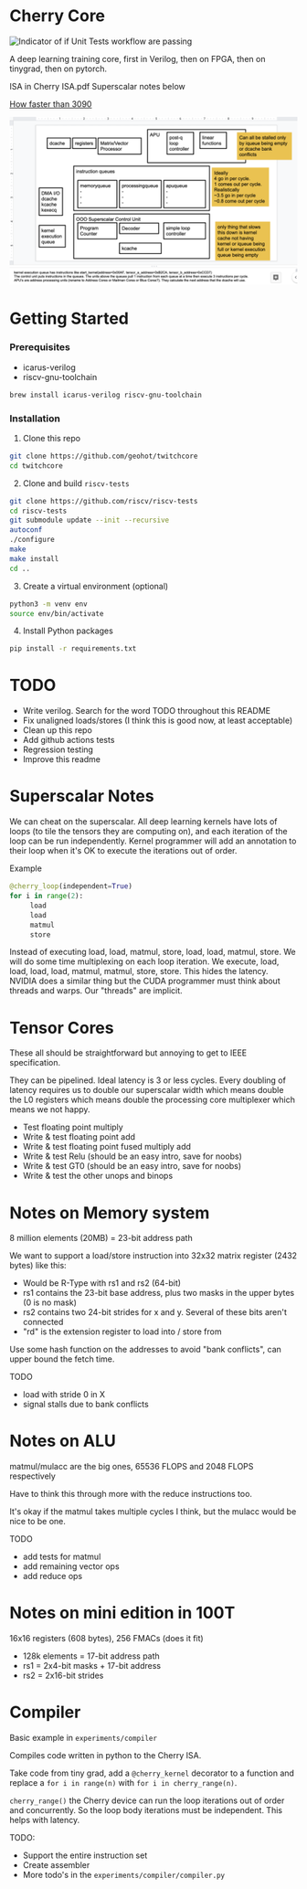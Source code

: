 # Cherry Core

![Indicator of if Unit Tests workflow are passing](https://github.com/evanmays/cherrycore/actions/workflows/SVUT.yml/badge.svg)

A deep learning training core, first in Verilog, then on FPGA, then on tinygrad, then on pytorch.

ISA in Cherry ISA.pdf
Superscalar notes below

[How faster than 3090](https://docs.google.com/presentation/d/1JEysqlI_p8qhONiCQVEdrohAqypjY5eJTStA6SZking/edit#slide=id.p)

![Diagram of Cherry Core architecture](https://github.com/evanmays/cherrycore/blob/master/architecture.png?raw=true)
# Getting Started

### Prerequisites
* icarus-verilog 
* riscv-gnu-toolchain
```sh
brew install icarus-verilog riscv-gnu-toolchain
```

### Installation
1. Clone this repo
```sh
git clone https://github.com/geohot/twitchcore
cd twitchcore
 ```
2. Clone and build `riscv-tests`
```sh
git clone https://github.com/riscv/riscv-tests
cd riscv-tests
git submodule update --init --recursive
autoconf
./configure
make
make install
cd ..
```
3. Create a virtual environment (optional)
```sh
python3 -m venv env
source env/bin/activate
```
4. Install Python packages
```sh
pip install -r requirements.txt
```

# TODO

* Write verilog. Search for the word TODO throughout this README
* Fix unaligned loads/stores (I think this is good now, at least acceptable)
* Clean up this repo
* Add github actions tests
* Regression testing
* Improve this readme


# Superscalar Notes

We can cheat on the superscalar. All deep learning kernels have lots of loops (to tile the tensors they are computing on), and each iteration of the loop can be run independently. Kernel programmer will add an annotation to their loop when it's OK to execute the iterations out of order.

Example

```python
@cherry_loop(independent=True)
for i in range(2):
     load
     load
     matmul
     store
```
Instead of executing load, load, matmul, store, load, load, matmul, store. We will do some time multiplexing on each loop iteration. We execute, load, load, load, load, matmul, matmul, store, store. This hides the latency. NVIDIA does a similar thing but the CUDA programmer must think about threads and warps. Our "threads" are implicit.

# Tensor Cores

These all should be straightforward but annoying to get to IEEE specification.

They can be pipelined. Ideal latency is 3 or less cycles. Every doubling of latency requires us to double our superscalar width which means double the L0 registers which means double the processing core multiplexer which means we not happy.

* Test floating point multiply
* Write & test floating point add
* Write & test floating point fused multiply add
* Write & test Relu (should be an easy intro, save for noobs)
* Write & test GT0 (should be an easy intro, save for noobs)
* Write & test the other unops and binops

# Notes on Memory system

8 million elements (20MB) = 23-bit address path

We want to support a load/store instruction into 32x32 matrix register (2432 bytes) like this:
* Would be R-Type with rs1 and rs2 (64-bit)
* rs1 contains the 23-bit base address, plus two masks in the upper bytes (0 is no mask)
* rs2 contains two 24-bit strides for x and y. Several of these bits aren't connected
* "rd" is the extension register to load into / store from

Use some hash function on the addresses to avoid "bank conflicts", can upper bound the fetch time.

TODO
* load with stride 0 in X
* signal stalls due to bank conflicts

# Notes on ALU

matmul/mulacc are the big ones, 65536 FLOPS and 2048 FLOPS respectively

Have to think this through more with the reduce instructions too.

It's okay if the matmul takes multiple cycles I think, but the mulacc would be nice to be one.

TODO
* add tests for matmul
* add remaining vector ops
* add reduce ops

# Notes on mini edition in 100T

16x16 registers (608 bytes), 256 FMACs (does it fit)

* 128k elements = 17-bit address path
* rs1 = 2x4-bit masks + 17-bit address
* rs2 = 2x16-bit strides

# Compiler

Basic example in `experiments/compiler`

Compiles code written in python to the Cherry ISA.

Take code from tiny grad, add a `@cherry_kernel` decorator to a function and replace a `for i in range(n)` with `for i in cherry_range(n)`.

`cherry_range()` the Cherry device can run the loop iterations out of order and concurrently. So the loop body iterations must be independent. This helps with latency.

TODO:
* Support the entire instruction set
* Create assembler
* More todo's in the `experiments/compiler/compiler.py`
